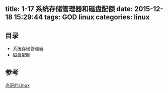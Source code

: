 title: 1-17 系统存储管理器和磁盘配额
date: 2015-12-18 15:29:44
tags: GOD linux
categories: linux
---
## 目录
* 系统存储管理器
* 磁盘配额


<!-- TODO -->

## 参考
[鸟哥的Linux](http://vbird.dic.ksu.edu.tw/linux_basic/0420quota_1.php)
